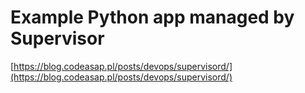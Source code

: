 # Example Python app managed by Supervisor

[https://blog.codeasap.pl/posts/devops/supervisord/](https://blog.codeasap.pl/posts/devops/supervisord/)
